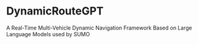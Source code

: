 # DynamicRouteGPT
A Real-Time Multi-Vehicle Dynamic Navigation Framework Based on Large Language Models   used by SUMO
